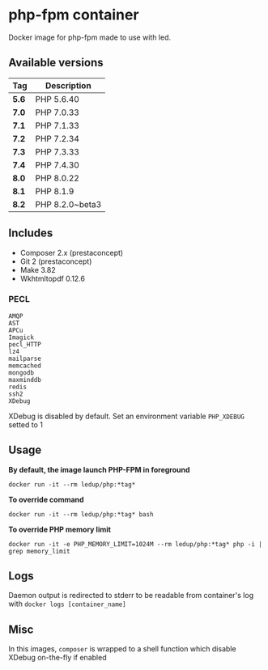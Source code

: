 # php-fpm container

Docker image for php-fpm made to use with led.

## Available versions

| Tag      | Description     |
| -------- |-----------------|
| **5.6**  | PHP 5.6.40      |
| **7.0**  | PHP 7.0.33      |
| **7.1**  | PHP 7.1.33      |
| **7.2**  | PHP 7.2.34      |
| **7.3**  | PHP 7.3.33      |
| **7.4**  | PHP 7.4.30      |
| **8.0**  | PHP 8.0.22      |
| **8.1**  | PHP 8.1.9       |
| **8.2**  | PHP 8.2.0~beta3 |

## Includes

- Composer 2.x (prestaconcept)
- Git 2 (prestaconcept)
- Make 3.82
- Wkhtmltopdf 0.12.6

### PECL

```
AMQP
AST
APCu
Imagick
pecl_HTTP
lz4
mailparse
memcached
mongodb
maxminddb
redis
ssh2
XDebug
```

XDebug is disabled by default. Set an environment variable `PHP_XDEBUG` setted to 1

## Usage

**By default, the image launch PHP-FPM in foreground**

```
docker run -it --rm ledup/php:*tag*
```

**To override command**

```
docker run -it --rm ledup/php:*tag* bash
```

**To override PHP memory limit**

```
docker run -it -e PHP_MEMORY_LIMIT=1024M --rm ledup/php:*tag* php -i | grep memory_limit
```

## Logs

Daemon output is redirected to stderr to be readable from container's log with `docker logs [container_name]`

## Misc

In this images, `composer` is wrapped to a shell function which disable XDebug on-the-fly if enabled

